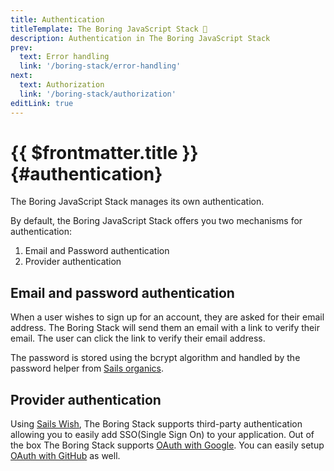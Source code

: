 ```yaml
---
title: Authentication
titleTemplate: The Boring JavaScript Stack 🥱
description: Authentication in The Boring JavaScript Stack
prev:
  text: Error handling
  link: '/boring-stack/error-handling'
next:
  text: Authorization
  link: '/boring-stack/authorization'
editLink: true
---
```


# {{ $frontmatter.title }} {#authentication}

The Boring JavaScript Stack manages its own authentication.

By default, the Boring JavaScript Stack offers you two mechanisms for authentication:

1. Email and Password authentication
2. Provider authentication

## Email and password authentication

When a user wishes to sign up for an account, they are asked for their email address. The Boring Stack will send them an email with a link to verify their email. The user can click the link to verify their email address.

The password is stored using the bcrypt algorithm and handled by the password helper from [Sails organics](https://github.com/sailshq/sails-hook-organics).

## Provider authentication

Using [Sails Wish](/wish), The Boring Stack supports third-party authentication allowing you to easily add SSO(Single Sign On) to your application. Out of the box The Boring Stack supports [OAuth with Google](/wish/google). You can easily setup [OAuth with GitHub](/wish/github) as well.

